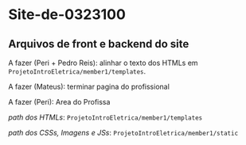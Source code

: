 # Site-de-0323100
## Arquivos de front e backend do site

A fazer (Peri + Pedro Reis): alinhar o texto dos HTMLs em ```ProjetoIntroEletrica/member1/templates```.

A fazer (Mateus): terminar pagina do profissional

A fazer (Peri): Area do Profissa

*path dos HTMLs*:
```ProjetoIntroEletrica/member1/templates```

*path dos CSSs, Imagens e JSs*:
```ProjetoIntroEletrica/member1/static```

